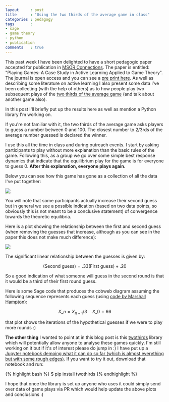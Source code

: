 ```yaml
---
layout     : post
title      : "Using the two thirds of the average game in class"
categories : pedagogy
tags       :
- sage
- game theory
- python
- publication
comments   : true
---
```


This past week I have been delighted to have a short pedagogic paper accepted
for publication in [MSOR
Connections](https://journals.gre.ac.uk/index.php/msor). The paper is entitled:
"Playing Games: A Case Study in Active Learning Applied to Game Theory". The
journal is open access and you can see a [pre print
here](https://github.com/drvinceknight/Playing-games-a-case-study-in-active-learning/blob/master/paper/paper.pdf).
As well as describing some literature on active learning I also present some
data I've been collecting (with the help of others) as to how people play two
subsequent plays of the [two thirds of the average
game](https://en.wikipedia.org/wiki/Guess_2/3_of_the_average) (and talk about
another game also).

In this post I'll briefly put up the results here as well as mention a
Python library I'm working on.

If you're not familiar with it, the two thirds of the average game asks players
to guess a number between 0 and 100. The closest number to 2/3rds of the average
number guessed is declared the winner.

I use this all the time in class and during outreach events. I start by asking
participants to play without more explanation than the basic rules of the game.
Following this, as a group we go over some simple best response dynamics that
indicate that the equilibrium play for the game is for everyone to guess 0.
**After this explanation, everyone plays again.**

Below you can see how this game has gone as a collection of all the data I've
put together:

![]({{site.baseurl}}/assets/images/histogram_of_guesses.png)

You will note that some participants actually increase their second guess but in
general we see a possible indication (based on two data points, so obviously
this is not meant to be a conclusive statement) of convergence towards the
theoretic equilibria.

Here is a plot showing the relationship between the first and second guess (when
removing the guesses that increase, although as you can see in the paper this
does not make much difference):

![]({{site.baseurl}}/assets/images/jointplot_of_guesses_removing_increasing_guesses.png)

The significant linear relationship between the guesses is given by:

$$
(\text{Second guess}) = .33(\text{First guess}) + .20
$$

So a good indication of what someone will guess in the second round is that it
would be a third of their first round guess.

Here is some Sage code that produces the cobweb diagram assuming the following
sequence represents each guess (using [code by Marshall
Hampton](http://wiki.sagemath.org/interact/dynsys)):

$$
X\_n = X_{n-1}/3 \quad X\_0 = 66
$$

<div class="compute"><script type="text/x-sage">
def cobweb(a_function, start, mask = 0, iterations = 20, xmin = 0, xmax = 1):
    '''
    Returns a graphics object of a plot of the function and a cobweb trajectory starting from the value start.

    INPUT:
        a_function: a function of one variable
        start: the starting value of the iteration
        mask: (optional) the number of initial iterates to ignore
        iterations: (optional) the number of iterations to draw, following the masked iterations
        xmin: (optional) the lower end of the plotted interval
        xmax: (optional) the upper end of the plotted interval

    EXAMPLES:
        sage: f = lambda x: 3.9*x*(1-x)
        sage: show(cobweb(f,.01,iterations=200), xmin = 0, xmax = 1, ymin=0)

    '''
    basic_plot = plot(a_function, xmin = xmin, xmax = xmax, color='green', legend_label='$y=f(X_{n-1})$')
    id_plot = plot(lambda x: x, xmin = xmin, xmax = xmax, legend_label='y=x')
    iter_list = []
    current = start
    for i in range(mask):
        current = a_function(current)
    for i in range(iterations):
        iter_list.append([current,a_function(current)])
        current = a_function(current)
        iter_list.append([current,current])
    cobweb = line(iter_list, rgbcolor = (1,0,0))
    return basic_plot + id_plot + cobweb

cobweb(lambda x:x/3, 66, xmax=100)
</script></div>

that plot shows the iterations of the hypothetical guesses if we were to play more rounds :)

**The other thing** I wanted to point at in this blog post is this
[twothirds](https://github.com/drvinceknight/TwoThirds) library which will
potentially allow anyone to analyse these games quickly. I'm still working on
it but if it's of interest please do jump in :) I have put up a [Jupyter
notebook demoing what it can do so far (which is almost everything but with
some rough
edges)](https://github.com/drvinceknight/TwoThirds/blob/master/demo.ipynb). If
you want to try it out, download that notebook and run:

{% highlight bash %}
$ pip install twothirds
{% endhighlight %}

I hope that once the library is set up anyone who uses it could simply send
over data of game plays via PR which would help update the above plots and
conclusions :)
